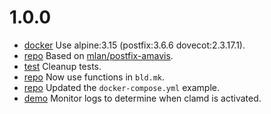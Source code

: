# 1.0.0

- [docker](Makefile) Use alpine:3.15 (postfix:3.6.6 dovecot:2.3.17.1).
- [repo](.) Based on [mlan/postfix-amavis](https://github.com/mlan/docker-postfix).
- [test](test) Cleanup tests.
- [repo](Makefile) Now use functions in `bld.mk`.
- [repo](README.md) Updated the `docker-compose.yml` example.
- [demo](demo/Makefile) Monitor logs to determine when clamd is activated.
